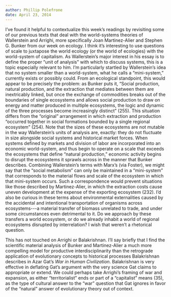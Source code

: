 ```yaml
---
author: Phillip Polefrone
date: April 23, 2014
---
```


I’ve found it helpful to contextualize this week’s readings by revisiting some of our previous texts that deal with the world-systems theories of Wallerstein and Arrighi, more specifically Joan Martinez-Alier and Stephen G. Bunker from our week on ecology. I think it’s interesting to use questions of scale to juxtapose the world ecology (or the world of ecologies) with the world-system of capitalism. As Wallerstein’s major interest in his essay is to define the proper “unit of analysis” with which to discuss systems, this is a topic especially relevant to him. I’m particularly startled by Wallerstein’s idea that no system smaller than a world-system, what he calls a “mini-system,” currently exists or possibly could. From an ecological standpoint, this would appear to be precisely the problem: as Bunker puts it, “Social production, natural production, and the extraction that mediates between them are inextricably linked, but once the exchange of commodities breaks out of the boundaries of single ecosystems and allows social production to draw on energy and matter produced in multiple ecosystems, the logic and dynamic of the three processes become increasingly distinct” (255). This situation differs from the “original” arrangement in which extraction and production “occurred together in social formations bounded by a single regional ecosystem” (254). Note that the sizes of these ecosystems are not mutable in the way Wallerstein’s units of analysis are, exactly: they do not fluctuate in size alongside social systems and historical market forces. When systems defined by markets and division of labor are incorporated into an economic world-system, and thus begin to operate on a scale that exceeds the ecosystems that define “natural production,” economic activity begins to disrupt the ecosystems it sprawls across in the manner that Bunker describes. Combining Wallerstein’s terms with Marx’s (via Foster), we might say that the “social metabolism” can only be maintained in a “mini-system” that corresponds to the material flows and scale of the ecosystem in which that mini-system occurs. Such a correspondence would prevent situations like those described by Martinez-Alier, in which the extraction costs cause uneven development at the expense of the exporting ecosystem (232). I’d also be curious in these terms about environmental externalities caused by the accidental and intentional transportation of organisms across ecosystems---a material transfer of biomass unrelated to trade, and under some circumstances even detrimental to it. Do we approach by these transfers a world ecosystem, or do we already inhabit a world of regional ecosystems disrupted by interrelation? I wish that weren’t a rhetorical question. 

This has not touched on Arrighi or Balakrishnan. I’ll say briefly that I find the scientific material analysis of Bunker and Martinez-Alier a much more compelling model for productive interdisciplinarity than the retrograde application of evolutionary concepts to historical processes Balakrishnan describes in Azar Gat’s *War in Human Civilization*. Balakrishnan is very effective in deflating Gat’s argument with the very science Gat claims to appropriate or extend. We could perhaps take Arrighi’s framing of war and expansion, as either “territorialist” ends or part of a “capitalist” means (35), as the type of cultural answer to the “war” question that Gat ignores in favor of the “natural” answer of evolutionary theory out of context. 
